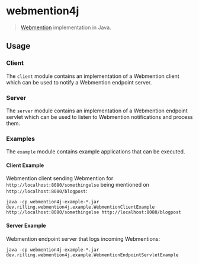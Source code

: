 # webmention4j

> [Webmention](https://www.w3.org/TR/webmention/) implementation in Java.

## Usage

### Client

The `client` module contains an implementation of a Webmention client which can be used to notify a Webmention endpoint server.

### Server

The `server` module contains an implementation of a Webmention endpoint servlet which can be used to listen to Webmention notifications and process them.

### Examples

The `example` module contains example applications that can be executed.

#### Client Example

Webmention client sending Webmention for `http://localhost:8080/somethingelse` being mentioned on `http://localhost:8080/blogpost`:

```shell
java -cp webmention4j-example-*.jar dev.rilling.webmention4j.example.WebmentionClientExample http://localhost:8080/somethingelse http://localhost:8080/blogpost
```

#### Server Example

Webmention endpoint server that logs incoming Webmentions:

```shell
java -cp webmention4j-example-*.jar dev.rilling.webmention4j.example.WebmentionEndpointServletExample
```
